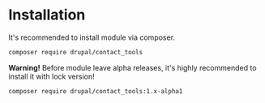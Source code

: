 # Installation

It's recommended to install module via composer.

```bash
composer require drupal/contact_tools
```

**Warning!** Before module leave alpha releases, it's highly recommended to
install it with lock version!

```bash
composer require drupal/contact_tools:1.x-alpha1
```
